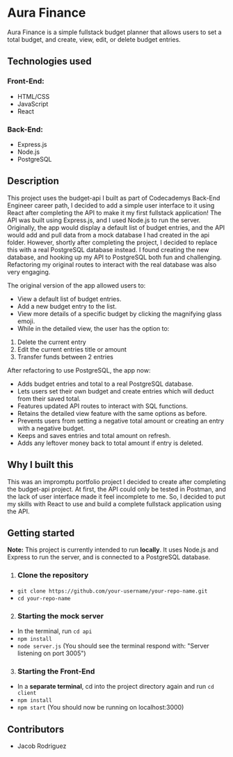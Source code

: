 # Aura Finance

Aura Finance is a simple fullstack budget planner that allows users to set a total budget, and create, view, edit, or delete budget entries.

## Technologies used

### Front-End:

- HTML/CSS
- JavaScript
- React

### Back-End:

- Express.js
- Node.js
- PostgreSQL

## Description

This project uses the budget-api I built as part of Codecademys Back-End Engineer career path, I decided to add a simple user interface to it using React after completing the API to make it my first fullstack application! The API was built using Express.js, and I used Node.js to run the server. Originally, the app would display a default list of budget entries, and the API would add and pull data from a mock database I had created in the api folder. However, shortly after completing the project, I decided to replace this with a real PostgreSQL database instead. I found creating the new database, and hooking up my API to PostgreSQL both fun and challenging. Refactoring my original routes to interact with the real database was also very engaging.

The original version of the app allowed users to:

- View a default list of budget entries.
- Add a new budget entry to the list.
- View more details of a specific budget by clicking the magnifying glass emoji.
- While in the detailed view, the user has the option to:

1. Delete the current entry
2. Edit the current entries title or amount
3. Transfer funds between 2 entries

After refactoring to use PostgreSQL, the app now:

- Adds budget entries and total to a real PostgreSQL database.
- Lets users set their own budget and create entries which will deduct from their saved total.
- Features updated API routes to interact with SQL functions.
- Retains the detailed view feature with the same options as before.
- Prevents users from setting a negative total amount or creating an entry with a negative budget.
- Keeps and saves entries and total amount on refresh.
- Adds any leftover money back to total amount if entry is deleted.

## Why I built this

This was an impromptu portfolio project I decided to create after completing the budget-api project. At first, the API could only be tested in Postman, and the lack of user interface made it feel incomplete to me. So, I decided to put my skills with React to use and build a complete fullstack application using the API.

## Getting started

**Note:** This project is currently intended to run **locally**. It uses Node.js and Express to run the server, and is connected to a PostgreSQL database.

1. ### Clone the repository

- `git clone https://github.com/your-username/your-repo-name.git`
- `cd your-repo-name`

2. ### Starting the mock server

- In the terminal, run `cd api`
- `npm install`
- `node server.js` (You should see the terminal respond with: "Server listening on port 3005")

3. ### Starting the Front-End

- In a **separate terminal**, cd into the project directory again and run `cd client`
- `npm install`
- `npm start` (You should now be running on localhost:3000)

## Contributors

- Jacob Rodriguez
